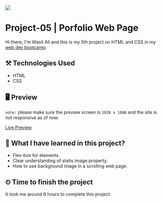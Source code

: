 ![](https://img.shields.io/badge/Technologies-HTML--CSS-orange)
# Project-05 | Porfolio Web Page
Hi there,
I'm Wasit Ali and this is my 5th project on HTML and CSS in my [web dev bootcamp](https://ineuron.ai/course/Full-Stack-Javascript-Web-Developer). 

## ⚒️ Technologies Used
 - HTML
 - CSS


## 🖥 Preview
`note:` please make sure the preview screen is `1920 x 1080` and the site is not responsive as of now.

[Live Preview](https://fastidious-travesseiro-828363.netlify.app/)

##  👀 What I have learned in this project?
- Flex-box for elements.
- Clear understanding of statis image property.
- How to use background image in a scrolling web page.

## ⏲ Time to finish the project
It took me around 6 hours to complete this project.